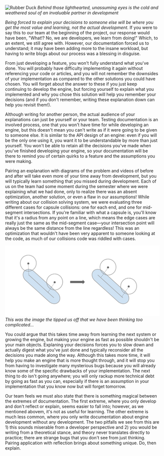 ![Rubber Duck](../../images/postmortems/Yellow_Duck.png)
*Behind those lighthearted, unassuming eyes is the cold and weathered soul of an invaluable partner in development*

_Being forced to explain your decisions to someone else will be where you get the most value and learning, *not* the actual development._ If you were to say this to our team at the beginning of the project, our response would have been, "What!? No, we are developers, we learn from doing!" Which, to an extent, we still agree with. However, our documentation forced us to understand; it may have been adding more to the insane workload, but having to write blogs about our process was a blessing in disguise. 

From just developing a feature, you won't fully understand what you've done. You will probably have difficulty implementing it again without referencing your code or articles, and you will not remember the downsides of your implementation as compared to the other solutions you could have chosen. You will forget about the answer to these if you just keep continuing to develop the engine, but forcing yourself to explain what you implemented and why you chose this solution will help you remember your decisions (and if you don't remember, writing these explanation down can help you revisit them!). 

Although writing for another person, the actual audience of your explanations can just be yourself or your team. Testing documentation is an involved process, one that you won't have time for while developing an engine, but this doesn't mean you can't write as if it were going to be given to someone else. It is similar to the API design of an engine: even if you will be the only one using it, you want it to be understandable by more than just yourself. You won't be able to retain all the decisions you've made when you've finished developing your engine, so your documentation will be there to remind you of certain quirks to a feature and the assumptions you were making.

Pairing an explanation with diagrams of the problem and videos of before and after will take even more of your time away from development, but you will typically learn something that you missed during development. Each of us on the team had some moment during the semester where we were explaining what we had done, only to realize there was an absent optimization, another solution, or even a flaw in our assumptions! While writing about our collision solving system, we were evaluating three different cases for capsule collisions: one for each end, and one for mid-segment intersections. If you're familiar with what a capsule is, you'll know that it's a radius from any point on a line, which means the edge cases are really just the same as the mid-segment case—your intersection point will always be the same distance from the line regardless! This was an optimization that wouldn't have been very apparent to someone looking at the code, as much of our collisions code was riddled with cases.

![Collision Solving Image](../images/blogs/week-11/capsule-intersection-calculation.png)
*This was the image the tipped us off that we have been thinking too complicated...*

You could argue that this takes time away from learning the next system or growing the engine, but making your engine as fast as possible shouldn't be your main objects. Explaning your decisions forces you to slow down and actually digest what you've just done and typically reconsider all the decisions you made along the way. Although this takes more time, it will help you make an engine that is more thought through, and it will stop you from having to investigate many mysterious bugs because you will already know some of the specific drawbacks of your implementation. The next thing to do isn't going anywhere; you will only rackup more technical debt by going as fast as you can, especially if there is an assumption in your implementation that you know now but will forget tomorrow.

Our team feels we must also state that there is something magical between the extremes of documentation. The first extreme, where you only develop and don't reflect or explain, seems easier to fall into; however, as  we mentioned abovem, it's not as useful for learning. The other extreme is much less common, where you only write documentation about engine development without any development. The two pitfalls we see from this are 1) this sounds miserable from a developer perspective and 2) you would be writing from a theoretical stance, and theory never translates directly to practice; there are strange bugs that you don't see from just thinking. Pairing application with reflection brings about something unique. Do, then explain.